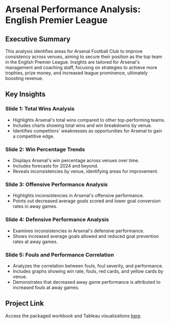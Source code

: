 # Arsenal Performance Analysis: English Premier League

## Executive Summary
This analysis identifies areas for Arsenal Football Club to improve consistency across venues, aiming to secure their position as the top team in the English Premier League. Insights are tailored for Arsenal's management and coaching staff, focusing on strategies to achieve more trophies, prize money, and increased league prominence, ultimately boosting revenue.

## Key Insights
### Slide 1: Total Wins Analysis
- Highlights Arsenal's total wins compared to other top-performing teams.
- Includes charts showing total wins and win breakdowns by venue.
- Identifies competitors' weaknesses as opportunities for Arsenal to gain a competitive edge.

### Slide 2: Win Percentage Trends
- Displays Arsenal's win percentage across venues over time.
- Includes forecasts for 2024 and beyond.
- Reveals inconsistencies by venue, identifying areas for improvement.

### Slide 3: Offensive Performance Analysis
- Highlights inconsistencies in Arsenal's offensive performance.
- Points out decreased average goals scored and lower goal conversion rates in away games.

### Slide 4: Defensive Performance Analysis
- Examines inconsistencies in Arsenal's defensive performance.
- Shows increased average goals allowed and reduced goal prevention rates at away games.

### Slide 5: Fouls and Performance Correlation
- Analyzes the correlation between fouls, foul severity, and performance.
- Includes graphs showing win rate, fouls, red cards, and yellow cards by venue.
- Demonstrates that decreased away game performance is attributed to increased fouls at away games.

## Project Link
Access the packaged workbook and Tableau visualizations [here](https://publictableau.convapp/profile/gregoryfagan/viz/BAIS3140FINAL).

